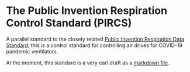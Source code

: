 # The Public Invention Respiration Control Standard (PIRCS)
A parallel standard to the closely related [Public Invention Respiration Data Standard](https://github.com/PubInv/respiration-data-standard), this is a control standard for controlling air drives for COVID-19 pandemic ventilators.

At the moment, this standard is a very earl draft as a [markdown file](https://github.com/PubInv/pubinv-respiration-control-standard/blob/master/PIRCS.md).
